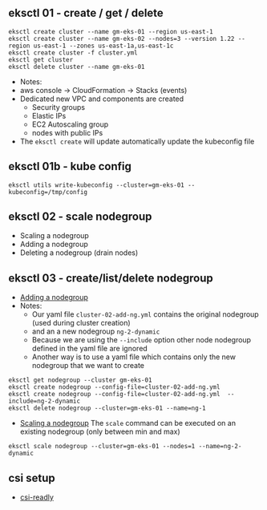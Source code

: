 ## eksctl 01 - create / get / delete
```shell
eksctl create cluster --name gm-eks-01 --region us-east-1 
eksctl create cluster --name gm-eks-02 --nodes=3 --version 1.22 --region us-east-1 --zones us-east-1a,us-east-1c
eksctl create cluster -f cluster.yml
eksctl get cluster
eksctl delete cluster --name gm-eks-01
```

 - Notes:
 - aws console -> CloudFormation -> Stacks (events)
 - Dedicated new VPC and components are created  
   - Security groups
   - Elastic IPs
   - EC2 Autoscaling group
   - nodes with public IPs 
 - The `eksctl create` will update automatically update the kubeconfig file

## eksctl 01b - kube config
```shell
eksctl utils write-kubeconfig --cluster=gm-eks-01 --kubeconfig=/tmp/config
```

## eksctl 02 - scale nodegroup
 - Scaling a nodegroup
 - Adding a nodegroup
 - Deleting a nodegroup (drain nodes) 

## eksctl 03 - create/list/delete nodegroup
 - [Adding a nodegroup](https://eksctl.io/usage/managing-nodegroups/#creating-a-nodegroup-from-a-config-file)
 - Notes:
   - Our yaml file `cluster-02-add-ng.yml` contains the original nodegroup (used during cluster creation)
   - and an a new nodegroup `ng-2-dynamic`
   - Because we are using the `--include` option other node nodegroup defined in the yaml file are ignored
   - Another way is to use a yaml file which contains only the new nodegroup that we want to create 

```shell
eksctl get nodegroup --cluster gm-eks-01
eksctl create nodegroup --config-file=cluster-02-add-ng.yml  
eksctl create nodegroup --config-file=cluster-02-add-ng.yml  --include=ng-2-dynamic
eksctl delete nodegroup --cluster=gm-eks-01 --name=ng-1
```

- [Scaling a nodegroup](https://eksctl.io/usage/managing-nodegroups/#scaling-a-single-nodegroup)
  The `scale` command can be executed on an existing nodegroup (only between min and max)
```shell
eksctl scale nodegroup --cluster=gm-eks-01 --nodes=1 --name=ng-2-dynamic
```


## csi setup
 - [csi-readly](csi/readme.md)